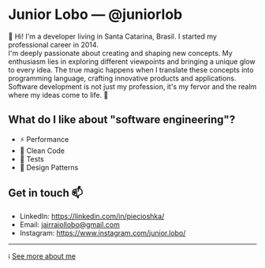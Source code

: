 # Junior Lobo — @juniorlob

:wave: Hi! I'm a developer living in Santa Catarina, Brasil. I started my professional career in 2014.\
I'm deeply passionate about creating and shaping new concepts. My enthusiasm lies in exploring different viewpoints and bringing a unique glow to every idea. The true magic happens when I translate these concepts into programming language, crafting innovative products and applications. Software development is not just my profession, it's my fervor and the realm where my ideas come to life. :green_heart: <br/>

## What do I like about "software engineering"?

* :zap: Performance
* :bathtub: Clean Code
* :wrench: Tests
* :notebook_with_decorative_cover: Design Patterns


## Get in touch :mailbox:

* LinkedIn: <https://linkedin.com/in/piecioshka/>
* Email: <jairraiollobo@gmail.com>
* Instagram: <https://www.instagram.com/junior.lobo/>

---

ℹ️ [See more about me](https://juniorlob.github.io)
